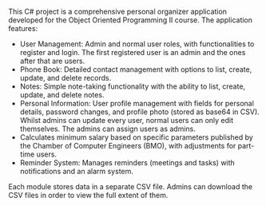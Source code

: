 This C# project is a comprehensive personal organizer application developed for the Object Oriented Programming II course. The application features:

- User Management: Admin and normal user roles, with functionalities to register and login. The first registered user is an admin and the ones after that are users.
- Phone Book: Detailed contact management with options to list, create, update, and delete records.
- Notes: Simple note-taking functionality with the ability to list, create, update, and delete notes.
- Personal Information: User profile management with fields for personal details, password changes, and profile photo (stored as base64 in CSV). Whilst admins can update every user, normal users can only edit themselves. The admins can assign users as admins.
- Calculates minimum salary based on specific parameters published by the Chamber of Computer Engineers (BMO), with adjustments for part-time users.
- Reminder System: Manages reminders (meetings and tasks) with notifications and an alarm system.

Each module stores data in a separate CSV file. Admins can download the CSV files in order to view the full extent of them.
